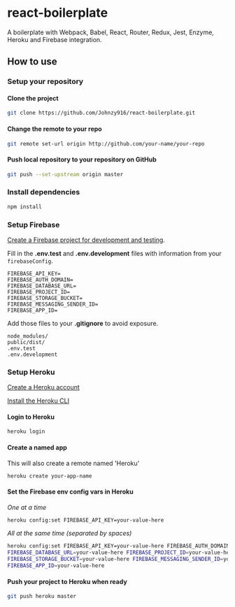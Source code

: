 # react-boilerplate
A boilerplate with Webpack, Babel, React, Router, Redux, Jest, Enzyme, Heroku and Firebase integration.




## How to use
### Setup your repository
#### Clone the project
```bash
git clone https://github.com/Johnzy916/react-boilerplate.git
```

#### Change the remote to your repo
```bash
git remote set-url origin http://github.com/your-name/your-repo
```

#### Push local repository to your repository on GitHub
```bash
git push --set-upstream origin master
```




### Install dependencies
```bash
npm install
```




### Setup Firebase
[Create a Firebase project for development and testing](https://console.firebase.google.com "Google Firebase Console").

Fill in the **.env.test** and **.env.development** files with information from your `firebaseConfig`.
```
FIREBASE_API_KEY=
FIREBASE_AUTH_DOMAIN=
FIREBASE_DATABASE_URL=
FIREBASE_PROJECT_ID=
FIREBASE_STORAGE_BUCKET=
FIREBASE_MESSAGING_SENDER_ID=
FIREBASE_APP_ID=
```
Add those files to your **.gitignore** to avoid exposure.
```
node_modules/
public/dist/
.env.test
.env.development
```




### Setup Heroku
[Create a Heroku account](https://www.heroku.com/ "Heroku")

[Install the Heroku CLI](https://devcenter.heroku.com/articles/heroku-cli "Heroku's DevCenter")
#### Login to Heroku
```bash
heroku login
```

#### Create a named app
This will also create a remote named 'Heroku'
```bash
heroku create your-app-name
```

#### Set the Firebase env config vars in Heroku
_One at a time_
```bash
heroku config:set FIREBASE_API_KEY=your-value-here
```
_All at the same time (separated by spaces)_
```bash
heroku config:set FIREBASE_API_KEY=your-value-here FIREBASE_AUTH_DOMAIN=your-value-here 
FIREBASE_DATABASE_URL=your-value-here FIREBASE_PROJECT_ID=your-value-here 
FIREBASE_STORAGE_BUCKET=your-value-here FIREBASE_MESSAGING_SENDER_ID=your-value-here 
FIREBASE_APP_ID=your-value-here
```

#### Push your project to Heroku when ready
```bash
git push heroku master
```